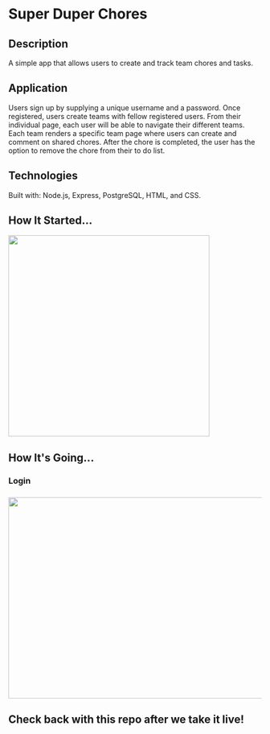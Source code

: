 # Super Duper Chores


## Description
A simple app that allows users to create and track team chores and tasks.

## Application
Users sign up by supplying a unique username and a password. Once registered, users create teams with fellow registered users. From their individual page, each user will be able to navigate their different teams. Each team renders a specific team page where users can create and comment on shared chores. After the chore is completed, the user has the option to remove the chore from their to do list.

## Technologies
Built with: Node.js, Express, PostgreSQL, HTML, and CSS.

## How It Started...
<img src="./readme-images/how-it-started.png" width="400" height="400">


## How It's Going...
<h3>Login<h3>
<img src="./readme-images/login-readme.png" width="650" height="400">

## Check back with this repo after we take it live!

































